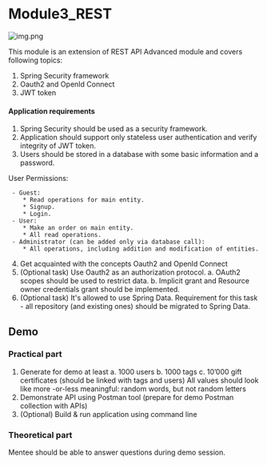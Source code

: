 # Module3_REST
![img.png](img.png)

This module is an extension of REST API Advanced module and covers following topics:

1. Spring Security framework
2. Oauth2 and OpenId Connect
3. JWT token

#### Application requirements

1. Spring Security should be used as a security framework.
2. Application should support only stateless user authentication and verify integrity of JWT token.
3. Users should be stored in a database with some basic information and a password.

User Permissions:

     - Guest:
        * Read operations for main entity.
        * Signup.
        * Login.
     - User:
        * Make an order on main entity.
        * All read operations.
     - Administrator (can be added only via database call):
        * All operations, including addition and modification of entities.

4. Get acquainted with the concepts Oauth2 and OpenId Connect
5. (Optional task) Use Oauth2 as an authorization protocol.
    a. OAuth2 scopes should be used to restrict data.
    b. Implicit grant and Resource owner credentials grant should be implemented.
6. (Optional task) It's allowed to use Spring Data. Requirement for this task - all repository (and existing ones) should be migrated to Spring Data.

## Demo
### Practical part

1. Generate for demo at least 
    a. 1000 users
    b. 1000 tags
    c. 10’000 gift certificates (should be linked with tags and users)
All values should look like more -or-less meaningful: random words, but not random letters 
2. Demonstrate API using Postman tool (prepare for demo Postman collection with APIs)  
3. (Optional) Build & run application using command line

### Theoretical part

Mentee should be able to answer questions during demo session.
